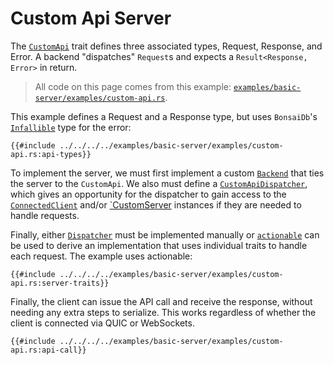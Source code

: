 # Custom Api Server

The [`CustomApi`](https://dev.bonsaidb.io/main/bonsaidb/core/custom_api/trait.CustomApi.html) trait defines three associated types, Request, Response, and Error. A backend "dispatches" `Request`s and expects a `Result<Response, Error>` in return.

> All code on this page comes from this example: [`examples/basic-server/examples/custom-api.rs`](https://github.com/khonsulabs/bonsaidb/blob/main/examples/basic-server/examples/custom-api.rs).

This example defines a Request and a Response type, but uses `BonsaiDb`'s [`Infallible`](https://dev.bonsaidb.io/main/bonsaidb/core/custom_api/struct.Infallible.html) type for the error:

```rust,noplayground,no_run
{{#include ../../../../examples/basic-server/examples/custom-api.rs:api-types}}
```

To implement the server, we must first implement a custom [`Backend`](https://dev.bonsaidb.io/main/bonsaidb/server/trait.Backend.html) that ties the server to the `CustomApi`. We also must define a [`CustomApiDispatcher`](https://dev.bonsaidb.io/main/bonsaidb/server/trait.CustomApiDispatcher.html), which gives an opportunity for the dispatcher to gain access to the [`ConnectedClient`](https://dev.bonsaidb.io/main/bonsaidb/server/struct.ConnectedClient.html) and/or [`CustomServer](https://dev.bonsaidb.io/main/bonsaidb/server/struct.CustomServer.html) instances if they are needed to handle requests.

Finally, either [`Dispatcher`](https://dev.bonsaidb.io/main/bonsaidb/core/permissions/trait.Dispatcher.html) must be implemented manually or [`actionable`](https://dev.bonsaidb.io/main/bonsaidb/core/actionable/) can be used to derive an implementation that uses individual traits to handle each request. The example uses actionable:

```rust,noplayground,no_run
{{#include ../../../../examples/basic-server/examples/custom-api.rs:server-traits}}
```

Finally, the client can issue the API call and receive the response, without needing any extra steps to serialize. This works regardless of whether the client is connected via QUIC or WebSockets.

```rust,noplayground,no_run
{{#include ../../../../examples/basic-server/examples/custom-api.rs:api-call}}
```